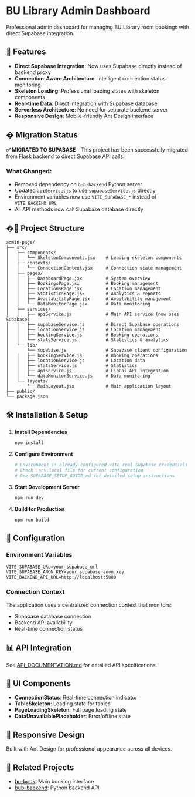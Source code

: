 # BU Library Admin Dashboard

Professional admin dashboard for managing BU Library room bookings with direct Supabase integration.

## 🚀 Features

- **Direct Supabase Integration**: Now uses Supabase directly instead of backend proxy
- **Connection-Aware Architecture**: Intelligent connection status monitoring
- **Skeleton Loading**: Professional loading states with skeleton components
- **Real-time Data**: Direct integration with Supabase database
- **Serverless Architecture**: No need for separate backend server
- **Responsive Design**: Mobile-friendly Ant Design interface

## � Migration Status

**✅ MIGRATED TO SUPABASE** - This project has been successfully migrated from Flask backend to direct Supabase API calls.

### What Changed:
- Removed dependency on `bub-backend` Python server
- Updated `apiService.js` to use `supabaseService.js` directly
- Environment variables now use `VITE_SUPABASE_*` instead of `VITE_BACKEND_URL`
- All API methods now call Supabase database directly

## �📁 Project Structure

```
admin-page/
├── src/
│   ├── components/
│   │   └── SkeletonComponents.jsx    # Loading skeleton components
│   ├── contexts/
│   │   └── ConnectionContext.jsx     # Connection state management
│   ├── pages/
│   │   ├── DashboardPage.jsx         # System overview
│   │   ├── BookingsPage.jsx          # Booking management
│   │   ├── LocationsPage.jsx         # Location management
│   │   ├── StatisticsPage.jsx        # Analytics & reports
│   │   ├── AvailabilityPage.jsx      # Availability management
│   │   └── DataMonitorPage.jsx       # Data monitoring
│   ├── services/
│   │   ├── apiService.js             # Main API service (now uses Supabase)
│   │   ├── supabaseService.js        # Direct Supabase operations
│   │   ├── locationService.js        # Location management
│   │   ├── bookingService.js         # Booking operations
│   │   └── statsService.js           # Statistics & analytics
│   └── lib/
│       └── supabase.js               # Supabase client configuration
│   │   ├── bookingService.js         # Booking operations
│   │   ├── locationService.js        # Location data
│   │   ├── statsService.js           # Statistics
│   │   ├── apiService.js             # LibCal API integration
│   │   └── dataMonitorService.js     # Data monitoring
│   └── layouts/
│       └── MainLayout.jsx            # Main application layout
├── public/
└── package.json
```

## 🛠️ Installation & Setup

1. **Install Dependencies**
   ```bash
   npm install
   ```

2. **Configure Environment**
   ```bash
   # Environment is already configured with real Supabase credentials
   # Check .env.local file for current configuration
   # See SUPABASE_SETUP_GUIDE.md for detailed setup instructions
   ```

3. **Start Development Server**
   ```bash
   npm run dev
   ```

4. **Build for Production**
   ```bash
   npm run build
   ```

## 🔧 Configuration

### Environment Variables

```env
VITE_SUPABASE_URL=your_supabase_url
VITE_SUPABASE_ANON_KEY=your_supabase_anon_key
VITE_BACKEND_API_URL=http://localhost:5000
```

### Connection Context

The application uses a centralized connection context that monitors:
- Supabase database connection
- Backend API availability  
- Real-time connection status

## 📊 API Integration

See [API_DOCUMENTATION.md](./API_DOCUMENTATION.md) for detailed API specifications.

## 🎨 UI Components

- **ConnectionStatus**: Real-time connection indicator
- **TableSkeleton**: Loading state for tables
- **PageLoadingSkeleton**: Full page loading state
- **DataUnavailablePlaceholder**: Error/offline state

## 📱 Responsive Design

Built with Ant Design for professional appearance across all devices.

## 🔗 Related Projects

- [bu-book](../bu-book/): Main booking interface
- [bub-backend](../bub-backend/): Python backend API
